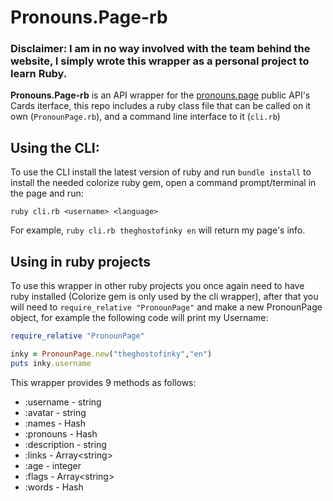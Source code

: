 # Pronouns.Page-rb

### Disclaimer: I am in **no way** involved with the team behind the website, I simply wrote this wrapper as a personal project to learn Ruby.

**Pronouns.Page-rb** is an API wrapper for the [pronouns.page](https://en.pronouns.page/api) public API's Cards iterface, this repo includes a ruby class file that can be called on it own (`PronounPage.rb`), and a command line interface to it (`cli.rb`)

## Using the CLI:
To use the CLI install the latest version of ruby and run `bundle install` to install the needed colorize ruby gem, open a command prompt/terminal in the page and run: 
```
ruby cli.rb <username> <language>
```
For example, `ruby cli.rb theghostofinky en`  will return my page's info.

## Using in ruby projects

To use this wrapper in other ruby projects you once again need to have ruby installed (Colorize gem is only used by the cli wrapper), after that you will need to `require_relative "PronounPage"` and make a new PronounPage object, for example the following code will print my Username:

```ruby
require_relative "PronounPage"

inky = PronounPage.new("theghostofinky","en")
puts inky.username
```
This wrapper provides 9 methods as follows:

- :username - string
- :avatar - string
- :names - Hash
- :pronouns - Hash
- :description - string
- :links - Array\<string\>
- :age - integer
- :flags - Array\<string\>
- :words - Hash
